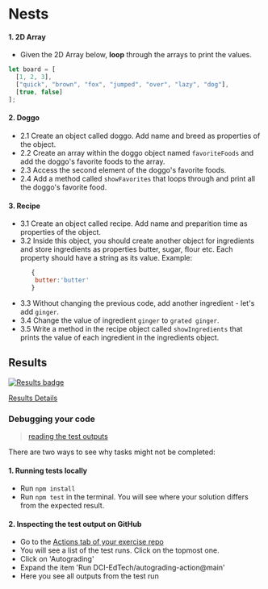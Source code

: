 # Nests

#### 1. 2D Array
* Given the 2D Array below, **loop** through the arrays to print the values.

```javascript
let board = [
  [1, 2, 3],
  ["quick", "brown", "fox", "jumped", "over", "lazy", "dog"],
  [true, false]
];
```

#### 2. Doggo

* 2.1 Create an object called doggo. Add name and breed as properties of the object.
* 2.2 Create an array within the doggo object named `favoriteFoods` and add the doggo's favorite foods to the array.
* 2.3 Access the second element of the doggo's favorite foods. 
* 2.4 Add a method called `showFavorites` that loops through and print all the doggo's favorite food.

#### 3. Recipe
* 3.1 Create an object called recipe. Add name and preparition time as properties of the object.
* 3.2 Inside this object, you should create another object for ingredients and store ingredients as properties butter, sugar, flour etc. Each property should have a string as its value. Example:
  ```js
     {
      butter:'butter' 
     }
  ```
* 3.3 Without changing the previous code, add another ingredient - let's add `ginger`. 
* 3.4 Change the value of ingredient `ginger` to `grated ginger`. 
* 3.5 Write a method in the recipe object called `showIngredients` that prints the value of each ingredient in the ingredients object. 

[//]: # (autograding info start)
## Results
  [![Results badge](../../blob/badges/.github/badges/autograding-solution/badge.svg)](https://github.com/DigitalCareerInstitute/PB-datastructure-nesting/actions)
  
  [Results Details](https://github.com/DigitalCareerInstitute/PB-datastructure-nesting/actions)
  
  ### Debugging your code
  > [reading the test outputs](https://github.com/DCI-EdTech/autograding-setup/wiki/Reading-test-outputs)
  
  There are two ways to see why tasks might not be completed:
  #### 1. Running tests locally
  - Run `npm install`
  - Run `npm test` in the terminal. You will see where your solution differs from the expected result.
  
  #### 2. Inspecting the test output on GitHub
  - Go to the [Actions tab of your exercise repo](https://github.com/DigitalCareerInstitute/PB-datastructure-nesting/actions)
  - You will see a list of the test runs. Click on the topmost one.
  - Click on 'Autograding'
  - Expand the item 'Run DCI-EdTech/autograding-action@main'
  - Here you see all outputs from the test run
[//]: # (autograding info end)
